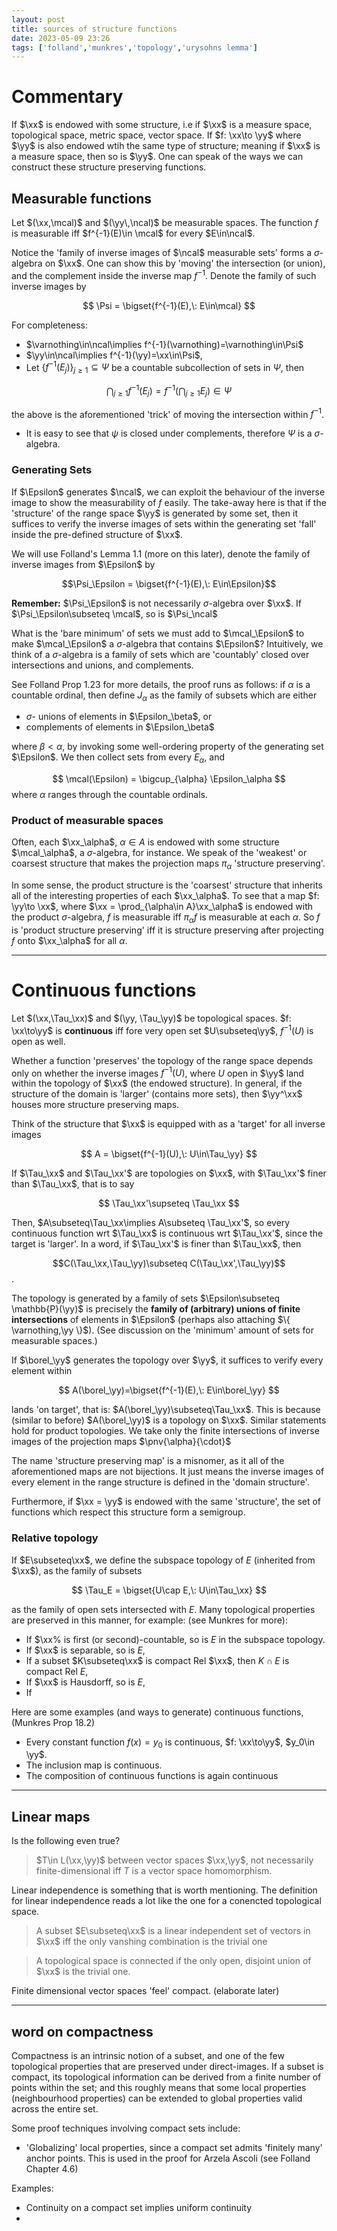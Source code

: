 ```yaml
---
layout: post
title: sources of structure functions
date: 2023-05-09 23:26
tags: ['folland','munkres','topology','urysohns lemma']
---
```

# Commentary
If $\xx$ is endowed with some structure, i.e if $\xx$ is a measure space, topological space, metric space, vector space. If $f: \xx\to \yy$ where $\yy$ is also endowed wtih the same type of structure; meaning if $\xx$ is a measure space, then so is $\yy$. One can speak of the ways we can construct these structure preserving functions.

## Measurable functions
Let $(\xx,\mcal)$ and $(\yy\,\ncal)$ be measurable spaces. The function $f$ is measurable iff $f^{-1}(E)\in \mcal$ for every $E\in\ncal$.

Notice the 'family of inverse images of $\ncal$ measurable sets' forms a $\sigma$-algebra on $\xx$. One can show this by 'moving' the intersection (or union), and the complement inside the inverse map $f^{-1}$. Denote the family of such inverse images by 

$$
\Psi = \bigset{f^{-1}(E),\: E\in\mcal}
$$

For completeness:
- $\varnothing\in\ncal\implies f^{-1}(\varnothing)=\varnothing\in\Psi$
- $\yy\in\ncal\implies f^{-1}(\yy)=\xx\in\Psi$,
- Let $\{f^{-1}(E_j)\}_{j\geq 1}\subseteq\Psi$ be a countable subcollection of sets in $\Psi$, then

$$
\bigcap_{j\geq 1} f^{-1}(E_j) = f^{-1}\biggl(\bigcap_{j\geq 1}E_j\biggr)\in\Psi
$$

the above is the aforementioned 'trick' of moving the intersection within $f^{-1}$.

- It is easy to see that $\psi$ is closed under complements, therefore $\Psi$ is a $\sigma$-algebra.

### Generating Sets
If $\Epsilon$ generates $\ncal$, we can exploit the behaviour of the inverse image to show the measurability of $f$ easily. The take-away here is that if the 'structure' of the range space $\yy$ is generated by some set, then it suffices to verify the inverse images of sets within the generating set 'fall' inside the pre-defined structure of $\xx$.



We will use Folland's Lemma 1.1 (more on this later), denote the family of inverse images from $\Epsilon$ by 

$$\Psi_\Epsilon = \bigset{f^{-1}(E),\: E\in\Epsilon}$$



**Remember:** $\Psi_\Epsilon$ is not necessarily $\sigma$-algebra over $\xx$. If $\Psi_\Epsilon\subseteq \mcal$, so is $\Psi_\ncal$

What is the 'bare minimum' of sets we must add to $\mcal_\Epsilon$ to make $\mcal_\Epsilon$ a $\sigma$-algebra that contains $\Epsilon$? Intuitively, we think of a $\sigma$-algebra is a family of sets which are 'countably' closed over intersections and unions, and complements.

See Folland Prop 1.23 for more details, the proof runs as follows: if $\alpha$ is a countable ordinal, then define $J_\alpha$ as the family of subsets which are either
- $\sigma$- unions of elements in $\Epsilon_\beta$, or
- complements of elements in $\Epsilon_\beta$

where $\beta < \alpha$, by invoking some well-ordering property of the generating set $\Epsilon$.  We then collect sets from every $E_\alpha$, and

$$
\mcal(\Epsilon) = \bigcup_{\alpha} \Epsilon_\alpha
$$
where $\alpha$ ranges through the countable ordinals.



### Product of measurable spaces
Often, each $\xx_\alpha$, $\alpha\in A$ is endowed with some structure $\mcal_\alpha$, a $\sigma$-algebra, for instance. We speak of the 'weakest' or coarsest structure that makes the projection maps $\pi_\alpha$ 'structure preserving'.

In some sense, the product structure is the 'coarsest' structure that inherits all of the interesting properties of each $\xx_\alpha$. To see that a map $f: \yy\to \xx$, where $\xx = \prod_{\alpha\in A}\xx_\alpha$ is endowed with the product $\sigma$-algebra, $f$ is measurable iff $\pi_\alpha f$ is measurable at each $\alpha$. So $f$ is 'product structure preserving' iff it is structure preserving after projecting $f$ onto $\xx_\alpha$ for all $\alpha$.

--- 

# Continuous functions
Let $(\xx,\Tau_\xx)$ and $(\yy, \Tau_\yy)$ be topological spaces. $f: \xx\to\yy$ is **continuous** iff fore very open set $U\subseteq\yy$, $f^{-1}(U)$ is open as well.

Whether a function 'preserves' the topology of the range space depends only on whether the inverse images $f^{-1}(U)$, where $U$ open in $\yy$ land within the topology of $\xx$ (the endowed structure). In general, if the structure of the domain is 'larger' (contains more sets), then $\yy^\xx$ houses more structure preserving maps.

Think of the structure that $\xx$ is equipped with as a 'target' for all inverse images

$$
A = \bigset{f^{-1}(U),\: U\in\Tau_\yy}
$$

If $\Tau_\xx$ and $\Tau_\xx'$ are topologies on $\xx$, with $\Tau_\xx'$ finer than $\Tau_\xx$, that is to say

$$
\Tau_\xx'\supseteq \Tau_\xx
$$

Then, $A\subseteq\Tau_\xx\implies A\subseteq \Tau_\xx'$, so every continuous function wrt $\Tau_\xx$ is continuous wrt $\Tau_\xx'$, since the target is 'larger'. In a word, if $\Tau_\xx'$ is finer than $\Tau_\xx$, then 

$$C(\Tau_\xx,\Tau_\yy)\subseteq C(\Tau_\xx',\Tau_\yy)$$.

The topology is generated by a family of sets $\Epsilon\subseteq \mathbb{P}(\yy)$ is precisely the **family of (arbitrary) unions of finite intersections** of elements in $\Epsilon$ (perhaps also attaching $\{ \varnothing,\yy \}$). (See discussion on the 'minimum' amount of sets for measurable spaces.)

If $\borel_\yy$ generates the topology over $\yy$, it suffices to verify every element within

$$
    A(\borel_\yy)=\bigset{f^{-1}(E),\: E\in\borel_\yy}
$$

lands 'on target', that is: $A(\borel_\yy)\subseteq\Tau_\xx$. This is because (similar to before) $A(\borel_\yy)$ is a topology on $\xx$. Similar statements hold for product topologies. We take only the finite intersections of inverse images of the projection maps $\pnv{\alpha}{\cdot}$

The name 'structure preserving map' is a misnomer, as it all of the aforementioned maps are not bijections. It just means the inverse images of every element in the range structure is defined in the 'domain structure'.

Furthermore, if $\xx = \yy$ is endowed with the same 'structure', the set of  functions which respect this structure form a semigroup. 

### Relative topology
If $E\subseteq\xx$, we define the subspace topology of $E$ (inherited from $\xx$), as the family of subsets

$$
\Tau_E = \bigset{U\cap E,\: U\in\Tau_\xx}
$$

as the family of open sets intersected with $E$. Many topological properties are preserved in this manner, for example: (see Munkres for more):
- If $\xx% is first (or second)-countable, so is $E$ in the subspace topology.
- If $\xx$ is separable, so is $E$,
- If a subset $K\subseteq\xx$ is compact Rel $\xx$, then $K\cap E$ is compact Rel $E$,
- If $\xx$ is Hausdorff, so is $E$,
- If 

Here are some examples (and ways to generate) continuous functions, (Munkres Prop 18.2)
- Every constant function $f(x)=y_0$ is continuous, $f: \xx\to\yy$, $y_0\in \yy$.
- The inclusion map is continuous.
- The composition of continuous functions is again continuous

---
## Linear maps
Is the following even true?

> $T\in L(\xx,\yy)$ between vector spaces $\xx,\yy$, not necessarily finite-dimensional iff $T$ is a vector space homomorphism.

Linear independence is something that is worth mentioning. The definition for linear independence reads a lot like the one for a conencted topological space.

> A subset $E\subseteq\xx$ is a linear independent set of vectors in $\xx$ iff the only vanshing combination is the trivial one

> A topological space is connected if the only open, disjoint union of $\xx$ is the trivial one. 

Finite dimensional vector spaces 'feel' compact. (elaborate later)


---

## word on compactness
Compactness is an intrinsic notion of a subset, and one of the few topological properties that are preserved under direct-images. If a subset is compact, its topological information can be derived from a finite number of points within the set; and this roughly means that some local properties (neighbourhood properties) can be extended to global properties valid across the entire set.

Some proof techniques involving compact sets include:
- 'Globalizing' local properties, since a compact set admits 'finitely many' anchor points. This is used in the proof for Arzela Ascoli (see Folland Chapter 4.6)

Examples:
- Continuity on a compact set implies uniform continuity
- 